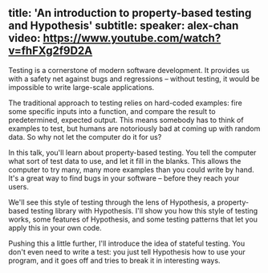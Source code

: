 title: 'An introduction to property-based testing and Hypothesis'
subtitle:
speaker: alex-chan
video: https://www.youtube.com/watch?v=fhFXg2f9D2A
---
Testing is a cornerstone of modern software development.  It provides us with a safety net against bugs and regressions – without testing, it would be impossible to write large-scale applications.

The traditional approach to testing relies on hard-coded examples: fire some specific inputs into a function, and compare the result to predetermined, expected output.  This means somebody has to think of examples to test, but humans are notoriously bad at coming up with random data.  So why not let the computer do it for us?

In this talk, you'll learn about property-based testing.  You tell the computer what sort of test data to use, and let it fill in the blanks.  This allows the computer to try many, many more examples than you could write by hand.  It's a great way to find bugs in your software – before they reach your users.

We'll see this style of testing through the lens of Hypothesis, a property-based testing library with Hypothesis.  I'll show you how this style of testing works, some features of Hypothesis, and some testing patterns that let you apply this in your own code.

Pushing this a little further, I'll introduce the idea of stateful testing.  You don't even need to write a test: you just tell Hypothesis how to use your program, and it goes off and tries to break it in interesting ways.

